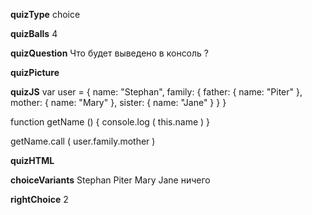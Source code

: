 ____quizType____
choice

____quizBalls____
4

____quizQuestion____
Что будет выведено в консоль ?

____quizPicture____


____quizJS____
var user = {
    name: "Stephan",
    family: {
        father: {
            name: "Piter"
        },
        mother: {
            name: "Mary"
        },
        sister: {
            name: "Jane"
        }
    }
}

function getName () {
    console.log ( this.name )
}

getName.call ( user.family.mother )

____quizHTML____



____choiceVariants____
Stephan
Piter
Mary
Jane
ничего


____rightChoice____
2
